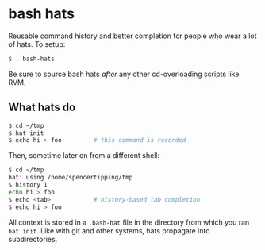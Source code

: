 # bash hats
Reusable command history and better completion for people who wear a lot of
hats. To setup:

```sh
$ . bash-hats
```

Be sure to source bash hats _after_ any other cd-overloading scripts like RVM.

## What hats do
```sh
$ cd ~/tmp
$ hat init
$ echo hi > foo         # this command is recorded
```

Then, sometime later on from a different shell:

```sh
$ cd ~/tmp
hat: using /home/spencertipping/tmp
$ history 1
echo hi > foo
$ echo <tab>            # history-based tab completion
$ echo hi > foo
```

All context is stored in a `.bash-hat` file in the directory from which you ran
`hat init`. Like with git and other systems, hats propagate into
subdirectories.
